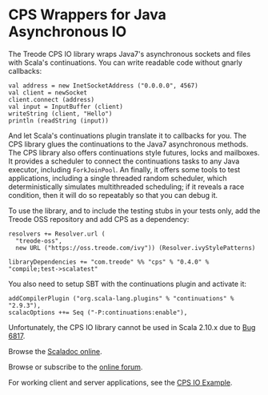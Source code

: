 # CPS Wrappers for Java Asynchronous IO

The Treode CPS IO library wraps Java7's asynchronous sockets and files with Scala's continuations.
You can write readable code without gnarly callbacks:

    val address = new InetSocketAddress ("0.0.0.0", 4567)
    val client = newSocket
    client.connect (address)
    val input = InputBuffer (client)
    writeString (client, "Hello")
    println (readString (input))

And let Scala's continuations plugin translate it to callbacks for you.  The CPS library glues the
continuations to the Java7 asynchronous methods.  The CPS library also offers continuations style
futures, locks and mailboxes.  It provides a scheduler to connect the continuations tasks to any
Java executor, including `ForkJoinPool`.  An finally, it offers some tools to test applications,
including a single threaded random scheduler, which deterministically simulates multithreaded
scheduling; if it reveals a race condition, then it will do so repeatably so that you can debug it.

To use the library, and to include the testing stubs in your tests only, add the Treode OSS
repository and add CPS as a dependency:

    resolvers += Resolver.url (
      "treode-oss",
      new URL ("https://oss.treode.com/ivy")) (Resolver.ivyStylePatterns)

    libraryDependencies += "com.treode" %% "cps" % "0.4.0" % "compile;test->scalatest"

You also need to setup SBT with the continuations plugin and activate it:

    addCompilerPlugin ("org.scala-lang.plugins" % "continuations" % "2.9.3"),
    scalacOptions ++= Seq ("-P:continuations:enable"),

Unfortunately, the CPS IO library cannot be used in Scala 2.10.x due to [Bug
6817](https://issues.scala-lang.org/browse/SI-6817).

Browse the [Scaladoc online](http://oss.treode.com/docs/scala/cps/0.4.0).

Browse or subscribe to the [online forum](https://groups.google.com/forum/#!forum/scala-cps-io).

For working client and server applications, see the [CPS IO
Example](https://github.com/Treode/cps-example).
